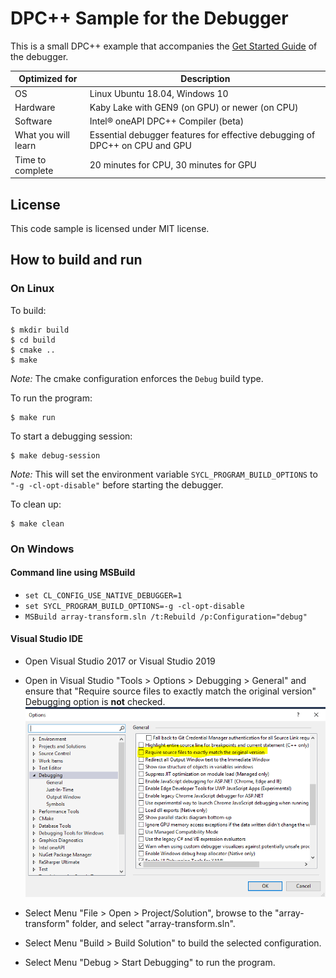 # DPC++ Sample for the Debugger

This is a small DPC++ example that accompanies the
[Get Started Guide](https://software.intel.com/en-us/get-started-with-debugging-dpcpp)
of the debugger.

| Optimized for                   | Description
|---------------------------------|--------------
| OS                              | Linux Ubuntu 18.04, Windows 10
| Hardware                        | Kaby Lake with GEN9 (on GPU) or newer (on CPU)
| Software                        | Intel&reg; oneAPI DPC++ Compiler (beta) 
| What you will learn             | Essential debugger features for effective debugging of DPC++ on CPU and GPU
| Time to complete                | 20 minutes for CPU, 30 minutes for GPU

## License

This code sample is licensed under MIT license.

## How to build and run

### On Linux

To build:

```
$ mkdir build
$ cd build
$ cmake ..
$ make
```

*Note:* The cmake configuration enforces the `Debug` build type.

To run the program:

```
$ make run
```

To start a debugging session:

```
$ make debug-session
```

*Note:* This will set the environment variable
`SYCL_PROGRAM_BUILD_OPTIONS` to `"-g -cl-opt-disable"` before starting
the debugger.

To clean up:

```
$ make clean
```

### On Windows

#### Command line using MSBuild

* `set CL_CONFIG_USE_NATIVE_DEBUGGER=1`
* `set SYCL_PROGRAM_BUILD_OPTIONS=-g -cl-opt-disable`
* `MSBuild array-transform.sln /t:Rebuild /p:Configuration="debug"`

#### Visual Studio IDE

* Open Visual Studio 2017 or Visual Studio 2019

* Open in Visual Studio "Tools > Options > Debugging > General" and
  ensure that "Require source files to exactly match the original
  version" Debugging option is **not** checked.  
  ![](vs-debugger-option.png)

* Select Menu "File > Open > Project/Solution", browse to the
  "array-transform" folder, and select "array-transform.sln".

* Select Menu "Build > Build Solution" to build the selected configuration.

* Select Menu "Debug > Start Debugging" to run the program.
